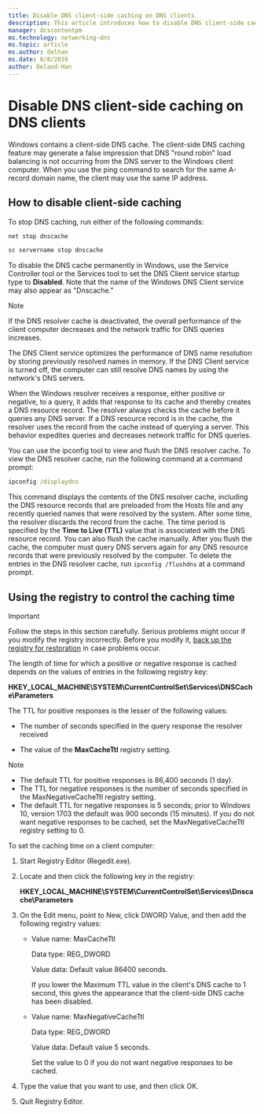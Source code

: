 ```yaml
---
title: Disable DNS client-side caching on DNS clients
description: This article introduces how to disable DNS client-side caching on DNS clients.
manager: dcscontentpm
ms.technology: networking-dns
ms.topic: article
ms.author: delhan
ms.date: 8/8/2019
author: Deland-Han
---
```


# Disable DNS client-side caching on DNS clients

Windows contains a client-side DNS cache. The client-side DNS caching feature may generate a false impression that DNS "round robin" load balancing is not occurring from the DNS server to the Windows client computer. When you use the ping command to search for the same A-record domain name, the client may use the same IP address.  

## How to disable client-side caching

To stop DNS caching, run either of the following commands:

```cmd
net stop dnscache
```

```cmd
sc servername stop dnscache
```


To disable the DNS cache permanently in Windows, use the Service Controller tool or the Services tool to set the DNS Client service startup type to **Disabled**. Note that the name of the Windows DNS Client service may also appear as "Dnscache." 

> [!NOTE]
> If the DNS resolver cache is deactivated, the overall performance of the client computer decreases and the network traffic for DNS queries increases. 

The DNS Client service optimizes the performance of DNS name resolution by storing previously resolved names in memory. If the DNS Client service is turned off, the computer can still resolve DNS names by using the network's DNS servers. 

When the Windows resolver receives a response, either positive or negative, to a query, it adds that response to its cache and thereby creates a DNS resource record. The resolver always checks the cache before it queries any DNS server. If a DNS resource record is in the cache, the resolver uses the record from the cache instead of querying a server. This behavior expedites queries and decreases network traffic for DNS queries. 

You can use the ipconfig tool to view and flush the DNS resolver cache. To view the DNS resolver cache, run the following command at a command prompt:

```cmd
ipconfig /displaydns 
```

This command displays the contents of the DNS resolver cache, including the DNS resource records that are preloaded from the Hosts file and any recently queried names that were resolved by the system. After some time, the resolver discards the record from the cache. The time period is specified by the **Time to Live (TTL)** value that is associated with the DNS resource record. You can also flush the cache manually. After you flush the cache, the computer must query DNS servers again for any DNS resource records that were previously resolved by the computer. To delete the entries in the DNS resolver cache, run `ipconfig /flushdns` at a command prompt.

## Using the registry to control the caching time

> [!IMPORTANT]  
> Follow the steps in this section carefully. Serious problems might occur if you modify the registry incorrectly. Before you modify it, [back up the registry for restoration](https://support.microsoft.com/help/322756) in case problems occur.

The length of time for which a positive or negative response is cached depends on the values of entries in the following registry key:

**HKEY_LOCAL_MACHINE\SYSTEM\CurrentControlSet\Services\DNSCache\Parameters**

The TTL for positive responses is the lesser of the following values: 

- The number of seconds specified in the query response the resolver received

- The value of the **MaxCacheTtl** registry setting.

>[!Note]
>- The default TTL for positive responses is 86,400 seconds (1 day).
>- The TTL for negative responses is the number of seconds specified in the MaxNegativeCacheTtl registry setting.
>- The default TTL for negative responses is 5 seconds; prior to Windows 10, version 1703 the default was 900 seconds (15 minutes).
If you do not want negative responses to be cached, set the MaxNegativeCacheTtl registry setting to 0.

To set the caching time on a client computer:

1. Start Registry Editor (Regedit.exe).

2. Locate and then click the following key in the registry:

   **HKEY_LOCAL_MACHINE\SYSTEM\CurrentControlSet\Services\Dnscache\Parameters**

3. On the Edit menu, point to New, click DWORD Value, and then add the following registry values:

   - Value name: MaxCacheTtl

     Data type: REG_DWORD

     Value data: Default value 86400 seconds.
     
     If you lower the Maximum TTL value in the client's DNS cache to 1 second, this gives the appearance that the client-side DNS cache has been disabled.

   - Value name: MaxNegativeCacheTtl

     Data type: REG_DWORD

     Value data: Default value 5 seconds.
     
     Set the value to 0 if you do not want negative responses to be cached.

4. Type the value that you want to use, and then click OK.

5. Quit Registry Editor.
